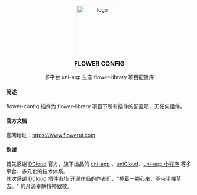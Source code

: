 <p align="center"><img alt="logo" src="https://www.flowerui.com/logo.png" width="123"></p>
<h3 align="center">FLOWER CONFIG</h3>
<p align="center">多平台 uni-app 生态 flower-library 项目配置库</p>

#### 简述
flower-config 插件为 flower-library 项目下所有插件的配置项，无任何组件。
#### 官方文档
官网地址：<a target="_blank" href="https://www.flowerui.com">https://www.flowerui.com</a>  
#### 致谢
首先感谢 [DCloud](https://www.dcloud.io/) 官方，旗下出品的 [uni-app](https://uniapp.dcloud.net.cn/) 、[uniCloud](https://uniapp.dcloud.net.cn/uniCloud/)、[uni-app 小程序](https://nativesupport.dcloud.net.cn/README) 等多平台、多元化的技术体系。  
其次感谢 [DCloud 插件市场](https://ext.dcloud.net.cn/) 开源作品的作者们，"捧着一颗心来，不带半棵草去。" 的开源奉献精神致敬。